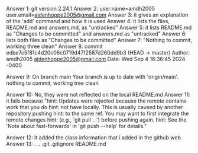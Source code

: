 Answer 1: git version 2.24.1
Answer 2: user.name=amdh2005
          user.email=aidenhoppe2005@gmail.com
Answer 3: it gives an explanation of the 'add' command and how it is used
Answer 4: it lists the files, README.md and answers.md, as "untracked"
Answer 5: it lists README.md as "Changes to be committed" and answers.md as "untracked"
Answer 6: lists both files as "Changes to be committed"
Answer 7: "Nothing to commit, working three clean"
Answer 8: commit edbe7c5f81c4d20c06c0719d47f2587d260dd9b3 (HEAD -> master)
          Author: amdh2005 <aidenhoppe2005@gmail.com>
          Date:   Wed Sep 4 16:36:45 2024 -0400

Answer 9: On branch main
          Your branch is up to date with 'origin/main'.
          nothing to commit, working tree clean

Answer 10: No, they were not reflected on the local README.md
Answer 11: it fails because "hint: Updates were rejected because the remote                   contains work that you do
           hint: not have locally. This is usually caused by another repository pushing
           hint: to the same ref. You may want to first integrate the remote changes
           hint: (e.g., 'git pull ...') before pushing again.
           hint: See the 'Note about fast-forwards' in 'git push --help' for details."

Answer 12: It added the class information that i added in the github web
Answer 13: .  ..  .git  .gitignore  README.md